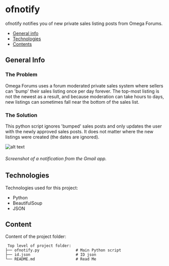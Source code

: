 # ofnotify
ofnotify notifies you of new private sales listing posts from Omega Forums. 

* [General info](#general-info)
* [Technologies](#technologies)
* [Contents](#content)

## General Info
### The Problem
Omega Forums uses a forum moderated private sales system where sellers can 'bump' their sales listing once per day forever.
The top-most listing is not the newest as a result, and because moderation can take hours to days, new listings can sometimes
fall near the bottom of the sales list. 

### The Solution
This python script ignores 'bumped' sales posts and only updates the user with the newly approved sales posts. It does not 
matter where the new listings were created (the dates are ignored).

![alt text](https://i.imgur.com/6ZE6z89.jpg)
###### Screenshot of a notification from the Gmail app.

## Technologies
Technologies used for this project:
* Python
* BeautifulSoup
* JSON

## Content
Content of the project folder:

```
 Top level of project folder:
├── ofnotify.py                # Main Python script
├── id.json                    # ID json
└── README.md                  # Read Me
